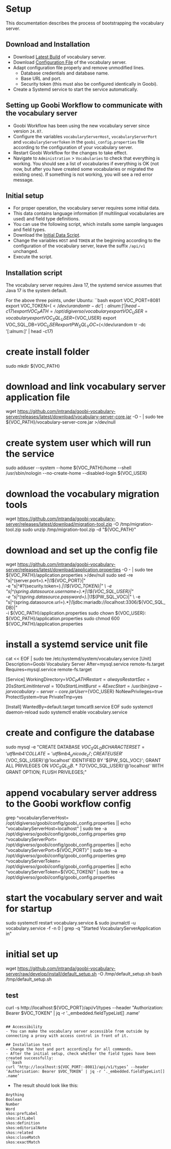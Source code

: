 # Setup
This documentation describes the process of bootstrapping the vocabulary server.

## Download and Installation
- Download [Latest Build](https://github.com/intranda/goobi-vocabulary-server/releases/latest) of vocabulary server.
- Download [Configuration File](https://github.com/intranda/goobi-vocabulary-server/releases/latest/download/application.properties) of the vocabulary server.
- Adapt configuration file properly and remove unmodified lines.
    - Database credentials and database name.
    - Base URL and port.
    - Security token (this must also be configured identically in Goobi).
- Create a Systemd service to start the service automatically. 

## Setting up Goobi Workflow to communicate with the vocabulary server

- Goobi Workflow has been using the new vocabulary server since version `24.07`.
- Configure the variables `vocabularyServerHost`, `vocabularyServerPort` and `vocabularyServerToken` in the `goobi_config.properties` file according to the configuration of your vocabulary server.
- Restart Goobi Workflow for the changes to take effect.
- Navigate to `Administration` > `Vocabularies` to check that everything is working. You should see a list of vocabularies if everything is OK (not now, but after you have created some vocabularies or migrated the existing ones). If something is not working, you will see a red error message.


## Initial setup

- For proper operation, the vocabulary server requires some initial data.
- This data contains language information (if multilingual vocabularies are used) and field type definitions.
- You can use the following script, which installs some sample languages and field types.
- Download the [Initial Data Script](https://github.com/intranda/goobi-vocabulary-server/raw/develop/install/default_setup.sh).
- Change the variables `HOST` and `TOKEN` at the beginning according to the configuration of the vocabulary server, leave the suffix `/api/v1` unchanged.
- Execute the script.

## Installation script
The vocabulary server requires Java 17, the systemd service assumes that Java 17 is the system default.

For the above three points, under Ubuntu:
``bash
export VOC_PORT=8081
export VOC_TOKEN=$(</dev/urandom tr -dc '[:alnum:]' | head -c17)
export VOC_PATH=/opt/digiverso/vocabulary
export VOC_USER=vocabulary
export VOC_SQL_USER=${VOC_USER}
export VOC_SQL_DB=${VOC_USER}
export PW_SQL_VOC=$(</dev/urandom tr -dc '[:alnum:]' | head -c17)

# create install folder
sudo mkdir ${VOC_PATH}
# download and link vocabulary server application file
wget https://github.com/intranda/goobi-vocabulary-server/releases/latest/download/vocabulary-server-core.jar -O - | sudo tee ${VOC_PATH}/vocabulary-server-core.jar >/dev/null

# create system user which will run the service
sudo adduser --system --home ${VOC_PATH}/home --shell /usr/sbin/nologin --no-create-home --disabled-login ${VOC_USER}

# download the vocabulary migration tools
wget https://github.com/intranda/goobi-vocabulary-server/releases/latest/download/migration-tool.zip -O /tmp/migration-tool.zip
sudo unzip /tmp/migration-tool.zip -d "${VOC_PATH}"

# download and set up the config file
wget https://github.com/intranda/goobi-vocabulary-server/releases/latest/download/application.properties -O - | sudo tee ${VOC_PATH}/application.properties >/dev/null
sudo sed -re "s|^(server.port=).*|\1${VOC_PORT}|" \
     -e "s|^#?(security.token=).*|\1${VOC_TOKEN}|" \
     -e "s|^(spring.datasource.username=).*|\1${VOC_SQL_USER}|" \
     -e "s|^(spring.datasource.password=).*|\1${PW_SQL_VOC}|" \
     -e "s|^(spring.datasource.url=).*|\1jdbc:mariadb://localhost:3306/${VOC_SQL_DB}|" \
     -i ${VOC_PATH}/application.properties
sudo chown ${VOC_USER}: ${VOC_PATH}/application.properties
sudo chmod 600 ${VOC_PATH}/application.properties

# install a systemd service unit file
cat << EOF | sudo tee /etc/systemd/system/vocabulary.service
[Unit]
Description=Goobi Vocabulary Server
After=mysql.service remote-fs.target
Requires=mysql.service remote-fs.target

[Service]
WorkingDirectory=${VOC_PATH}
Restart=always
RestartSec=20s
StartLimitInterval=100s
StartLimitBurst=4
ExecStart=/usr/bin/java -jar vocabulary-server-core.jar
User=${VOC_USER}
NoNewPrivileges=true
ProtectSystem=true
PrivateTmp=yes

[Install]
WantedBy=default.target tomcat9.service
EOF
sudo systemctl daemon-reload
sudo systemctl enable vocabulary.service

# create and configure the database
sudo mysql -e "CREATE DATABASE ${VOC_SQL_DB} CHARACTER SET = 'utf8mb4' COLLATE = 'utf8mb4_unicode_ci';
               CREATE USER '${VOC_SQL_USER}'@'localhost' IDENTIFIED BY '${PW_SQL_VOC}';
               GRANT ALL PRIVILEGES ON ${VOC_SQL_DB}.* TO '${VOC_SQL_USER}'@'localhost' WITH GRANT OPTION;
               FLUSH PRIVILEGES;"

# append vocabulary server address to the Goobi workflow config
grep ^vocabularyServerHost= /opt/digiverso/goobi/config/goobi_config.properties || echo "vocabularyServerHost=localhost"   | sudo tee -a /opt/digiverso/goobi/config/goobi_config.properties
grep ^vocabularyServerPort= /opt/digiverso/goobi/config/goobi_config.properties || echo "vocabularyServerPort=${VOC_PORT}" | sudo tee -a /opt/digiverso/goobi/config/goobi_config.properties
grep ^vocabularyServerToken= /opt/digiverso/goobi/config/goobi_config.properties || echo "vocabularyServerToken=${VOC_TOKEN}" | sudo tee -a /opt/digiverso/goobi/config/goobi_config.properties

# start the vocabulary server and wait for startup
sudo systemctl restart vocabulary.service & sudo journalctl -u vocabulary.service  -f -n 0 | grep -q "Started VocabularyServerApplication in"

# initial set up
wget https://github.com/intranda/goobi-vocabulary-server/raw/develop/install/default_setup.sh -O /tmp/default_setup.sh
bash /tmp/default_setup.sh

## test
curl -s http://localhost:${VOC_PORT}/api/v1/types --header "Authorization: Bearer $VOC_TOKEN" | jq -r '._embedded.fieldTypeList[] .name'
```

## Accessibility
- You can make the vocabulary server accessible from outside by connecting a proxy with access control in front of it.

## Installation test
- Change the host and port accordingly for all commands.
- After the initial setup, check whether the field types have been created successfully:
```bash
curl ‘http://localhost:${VOC_PORT:-8081}/api/v1/types’ --header ‘Authorisation: Bearer $VOC_TOKEN’ | jq -r ‘._embedded.fieldTypeList[] .name’
```

- The result should look like this:
```bash
Anything
Boolean
Number
Word
skos:prefLabel
skos:altLabel
skos:definition
skos:editorialNote
skos:related
skos:closeMatch
skos:exactMatch
```
